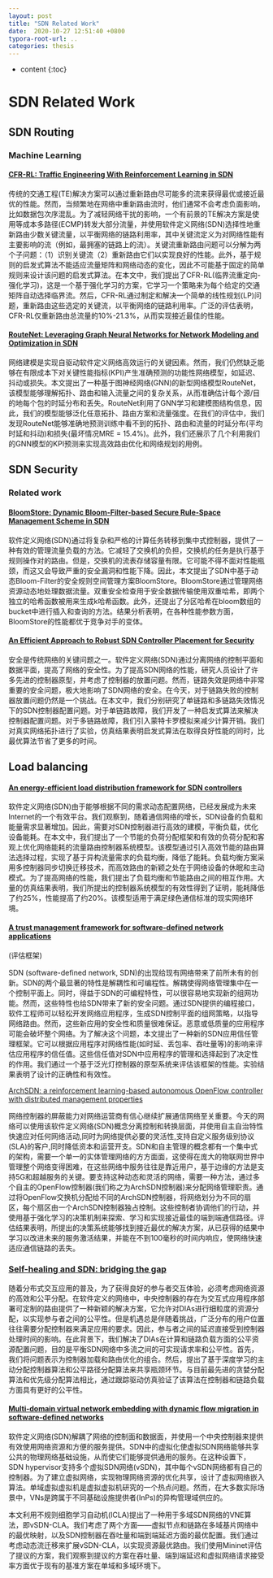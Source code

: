 ```yaml
---
layout: post
title: "SDN Related Work"
date:  2020-10-27 12:51:40 +0800
typora-root-url: ..
categories: thesis
---
```


* content
{:toc}

# SDN Related Work

## SDN Routing

### Machine Learning

#### [CFR-RL: Traffic Engineering With Reinforcement Learning in SDN](https://apps-webofknowledge-com.webvpn.las.ac.cn/full_record.do?product=UA&search_mode=AdvancedSearch&qid=4&SID=6DsnaK11My1YwUPVlix&page=1&doc=4&cacheurlFromRightClick=no)

传统的交通工程(TE)解决方案可以通过重新路由尽可能多的流来获得最优或接近最优的性能。然而，当频繁地在网络中重新路由流时，他们通常不会考虑负面影响，比如数据包次序混乱。为了减轻网络干扰的影响，一个有前景的TE解决方案是使用等成本多路径(ECMP)转发大部分流量，并使用软件定义网络(SDN)选择性地重新路由少数关键流量，以平衡网络的链路利用率，其中关键流定义为对网络性能有主要影响的流（例如，最拥塞的链路上的流）。关键流重新路由问题可以分解为两个子问题：（1）识别关键流（2）重新路由它们以实现良好的性能。此外，基于规则的启发式算法不能适应流量矩阵和网络动态的变化，因此不可能基于固定的简单规则来设计该问题的启发式算法。在本文中，我们提出了CFR-RL(临界流重定向-强化学习)，这是一个基于强化学习的方案，它学习一个策略来为每个给定的交通矩阵自动选择临界流。然后，CFR-RL通过制定和解决一个简单的线性规划(LP)问题，重新路由这些选定的关键流，以平衡网络的链路利用率。广泛的评估表明，CFR-RL仅重新路由总流量的10%-21.3%，从而实现接近最佳的性能。

#### [RouteNet: Leveraging Graph Neural Networks for Network Modeling and Optimization in SDN](https://apps-webofknowledge-com.webvpn.las.ac.cn/full_record.do?product=UA&search_mode=AdvancedSearch&qid=4&SID=6DsnaK11My1YwUPVlix&page=1&doc=5)

网络建模是实现自驱动软件定义网络高效运行的关键因素。然而，我们仍然缺乏能够在有限成本下对关键性能指标(KPI)产生准确预测的功能性网络模型，如延迟、抖动或损失。本文提出了一种基于图神经网络(GNN)的新型网络模型RouteNet，该模型能够理解拓扑、路由和输入流量之间的复杂关系，从而准确估计每个源/目的地每个包的时延分布和丢失。RouteNet利用了GNN学习和建模图结构信息，因此，我们的模型能够泛化任意拓扑、路由方案和流量强度。在我们的评估中，我们发现RouteNet能够准确地预测训练中看不到的拓扑、路由和流量的时延分布(平均时延和抖动)和损失(最坏情况MRE = 15.4%)。此外，我们还展示了几个利用我们的GNN模型的KPI预测来实现高效路由优化和网络规划的用例。

## SDN Security

### Related work

#### [BloomStore: Dynamic Bloom-Filter-based Secure Rule-Space Management Scheme in SDN](https://apps-webofknowledge-com.webvpn.las.ac.cn/full_record.do?product=UA&search_mode=AdvancedSearch&qid=4&SID=6DsnaK11My1YwUPVlix&page=1&doc=7&cacheurlFromRightClick=no)

软件定义网络(SDN)通过将复杂和严格的计算任务转移到集中式控制器，提供了一种有效的管理流量负载的方法。它减轻了交换机的负担，交换机的任务是执行基于规则操作对的路由。但是，交换机的流表存储容量有限。它可能不得不面对性能瓶颈，而这又会导致严重的安全漏洞和性能下降。因此，本文提出了SDN中基于动态Bloom-Filter的安全规则空间管理方案BloomStore。BloomStore通过管理网络资源动态地处理数据流量。双重安全检查用于安全数据传输使用双重哈希，即两个独立的哈希函数被用来生成k哈希函数。此外，还提出了分区哈希在bloom数组的bucket中进行插入和查询的方法。结果分析表明，在各种性能参数方面，BloomStore的性能都优于竞争对手的变体。

#### [An Efficient Approach to Robust SDN Controller Placement for Security](https://apps-webofknowledge-com.webvpn.las.ac.cn/full_record.do?product=UA&search_mode=AdvancedSearch&qid=4&SID=6DsnaK11My1YwUPVlix&page=1&doc=14&cacheurlFromRightClick=no)

安全是传统网络的关键问题之一。软件定义网络(SDN)通过分离网络的控制平面和数据平面，提高了网络的安全性。为了提高SDN网络的性能，研究人员设计了许多先进的控制器原型，并考虑了控制器的放置问题。然而，链路失效是网络中非常重要的安全问题，极大地影响了SDN网络的安全。在今天，对于链路失败的控制器放置问题仍然是一个挑战。在本文中，我们分别研究了单链路和多链路失效情况下的SDN控制器配置问题。对于单链路故障，我们开发了一种启发式算法来解决控制器配置问题。对于多链路故障，我们引入蒙特卡罗模拟来减少计算开销。我们对真实网络拓扑进行了实验，仿真结果表明启发式算法在取得良好性能的同时，比最优算法节省了更多的时间。

## Load balancing

#### [An energy-efficient load distribution framework for SDN controllers](https://apps-webofknowledge-com.webvpn.las.ac.cn/full_record.do?product=UA&search_mode=AdvancedSearch&qid=4&SID=6DsnaK11My1YwUPVlix&page=1&doc=18&cacheurlFromRightClick=no)

软件定义网络(SDN)由于能够根据不同的需求动态配置网络，已经发展成为未来Internet的一个有效平台。我们观察到，随着通信网络的增长，SDN设备的负载和能量需求显著增加。因此，需要对SDN控制器进行高效的建模，平衡负载，优化设备能耗。在本文中，我们提出了一个节能的负荷分配框架和有效的负荷分配和客观上优化网络能耗的流量路由控制器系统模型。该模型通过引入高效节能的路由算法选择过程，实现了基于异构流量需求的负载均衡，降低了能耗。负载均衡方案采用多控制器同步切换迁移技术，而高效路由的新颖之处在于网络设备的休眠和主动模式。为了提高网络的性能，我们提出了负载均衡和节能路由之间的相互作用。大量的仿真结果表明，我们所提出的控制器系统模型的有效性得到了证明，能耗降低了约25%，性能提高了约20%。该模型适用于满足绿色通信标准的现实网络环境。

#### [A trust management framework for software-defined network applications](https://apps-webofknowledge-com.webvpn.las.ac.cn/full_record.do?product=UA&search_mode=AdvancedSearch&qid=4&SID=6DsnaK11My1YwUPVlix&page=1&doc=22)

(评估框架)

SDN (software-defined network, SDN)的出现给现有网络带来了前所未有的创新。SDN的两个最显著的特性是解耦性和可编程性。解耦使得网络管理集中在一个控制平面上。同时，得益于SDN的可编程特性，可以很容易地实现新的组网功能。然而，这些特性也给SDN带来了新的安全问题。通过SDN提供的编程接口，软件工程师可以轻松开发网络应用程序，生成SDN控制平面的组网策略，以指导网络路由。然而，这些新应用的安全性和质量很难保证。恶意或低质量的应用程序可能会破坏整个网络。为了解决这个问题，本文提出了一种新的SDN应用信任管理框架。它可以根据应用程序对网络性能(如时延、丢包率、吞吐量等)的影响来评估应用程序的信任值。这些信任值对SDN中应用程序的管理和选择起到了决定性的作用。我们通过一个基于泛光灯控制器的原型系统来评估该框架的性能。实验结果表明了设计的正确性和有效性。

[ArchSDN: a reinforcement learning-based autonomous OpenFlow controller with distributed management properties](https://apps-webofknowledge-com.webvpn.las.ac.cn/full_record.do?product=UA&search_mode=AdvancedSearch&qid=4&SID=6DsnaK11My1YwUPVlix&page=1&doc=23)

网络控制器的屏蔽能力对网络运营商有信心继续扩展通信网络至关重要。今天的网络可以使用该软件定义网络(SDN)概念分离控制和转换层面，并使用自主自治特性快速应对任何网络活动,同时为网络提供必要的灵活性,支持自定义服务级别协议(SLA)的客户,同时降低资本和运营开支。SDN和自主管理的概念都有一个集中式的架构，需要一个单一的实体管理网络的方方面面，这使得在庞大的物联网世界中管理整个网络变得困难，在这些网络中服务往往是靠近用户，基于边缘的方法是支持5G和超越服务的关键。要支持这种动态和灵活的网络，需要一种方法，通过多个自主的OpenFlow控制器(我们称之为ArchSDN控制器)来分配网络管理职责。通过将OpenFlow交换机分配给不同的ArchSDN控制器，将网络划分为不同的扇区，每个扇区由一个ArchSDN控制器独占控制。这些控制者协调他们的行动，并使用基于强化学习的决策机制来探索、学习和实现接近最佳的端到端通信路径。评估结果表明，所提出的决策系统能够找到接近最优的解决方案，从已获得的结果中学习以改进未来的服务激活结果，并能在不到100毫秒的时间内响应，使网络快速适应通信链路的丢失。

### [Self-healing and SDN: bridging the gap](https://apps-webofknowledge-com.webvpn.las.ac.cn/full_record.do?product=UA&search_mode=AdvancedSearch&qid=4&SID=6DsnaK11My1YwUPVlix&page=1&doc=27&cacheurlFromRightClick=no)

随着分布式交互应用的普及，为了获得良好的参与者交互体验，必须考虑网络资源的高效和公平分配。在软件定义的网络中，中央控制器的存在为交互式应用程序部署可定制的路由提供了一种新颖的解决方案，它允许对DIAs进行细粒度的资源分配，以实现参与者之间的公平性。但是机遇总是伴随着挑战，广泛分布的用户位置往往需要分配控制器来满足应用的要求。因此，参与者之间的延迟直接受到控制器处理时间的影响。在此背景下，我们解决了DIAs在计算和链路负载方面的公平资源配置问题，目的是平衡SDN网络中多流之间的可实现请求率和公平性。首先，我们将问题表示为控制器加载和路由优化的组合。然后，提出了基于深度学习的主动分配控制器算法和公平路径分配算法来共享瓶颈环节。与目前最先进的贪婪分配算法和优先级分配算法相比，通过跟踪驱动仿真验证了该算法在控制器和链路负载方面具有更好的公平性。 

#### [Multi-domain virtual network embedding with dynamic flow migration in software-defined networks](https://apps-webofknowledge-com.webvpn.las.ac.cn/full_record.do?product=UA&search_mode=AdvancedSearch&qid=3&SID=5FUOQZPzuNrS9dmyBmq&page=1&doc=34&cacheurlFromRightClick=no)

软件定义网络(SDN)解耦了网络的控制面和数据面，并使用一个中央控制器来提供有效使用网络资源和方便的服务提供。SDN中的虚拟化使虚拟SDN网络能够共享公共的物理网络基础设施，从而使它们能够提供通用的服务。在这种设置下，SDN hypervisor支持多个虚拟SDN网络(vSDN)，其中每个vSDN网络都有自己的控制器。为了建立虚拟网络，实现物理网络资源的优化共享，设计了虚拟网络嵌入算法。单域虚拟虚拟机是虚拟虚拟机研究的一个热点问题。然而，在大多数实际场景中，VNs是跨属于不同基础设施提供者(InPs)的异构管理域供应的。

本文利用不规则细胞学习自动机(ICLA)提出了一种用于多域SDN网络的VNE算法，即vSDN-CLA。我们考虑了两个方面——虚拟节点和链路在多域基片网络中的最优映射，以及SDN控制器在吞吐量和端到端延迟方面的最优配置。我们通过考虑动态流迁移来扩展vSDN-CLA，以实现资源最优路由。我们使用Mininet评估了提议的方案，我们观察到提议的方案在吞吐量、端到端延迟和虚拟网络请求接受率方面优于现有的基准方案在单域和多域环境下。